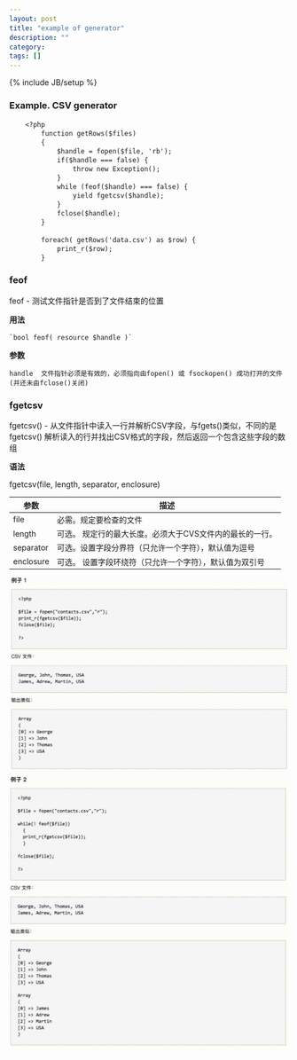 ```yaml
---
layout: post
title: "example of generator"
description: ""
category: 
tags: []
---
```

{% include JB/setup %}


### Example. CSV generator

```
    <?php
        function getRows($files)
        {
            $handle = fopen($file, 'rb');
            if($handle === false) {
                throw new Exception();
            }
            while (feof($handle) === false) {
                yield fgetcsv($handle);
            }
            fclose($handle);
        }
        
        foreach( getRows('data.csv') as $row) {
            print_r($row);
        }
```

### <span id="feof">feof</span>
 feof - 测试文件指针是否到了文件结束的位置
 
 **用法**
 
    `bool feof( resource $handle )`

 **参数**
 
    handle  文件指针必须是有效的，必须指向由fopen() 或 fsockopen() 成功打开的文件(并还未由fclose()关闭)
    
    
    
### <span id="fgetcsv">fgetcsv</span>
 fgetcsv() - 从文件指针中读入一行并解析CSV字段，与fgets()类似，不同的是 fgetcsv() 解析读入的行并找出CSV格式的字段，然后返回一个包含这些字段的数组
 
**语法**

fgetcsv(file, length, separator, enclosure)
 
 | 参数 | 描述 |
 | --- | --- |
 | file | 必需。规定要检查的文件 |
 | length | 可选。 规定行的最大长度。必须大于CVS文件内的最长的一行。|
 | separator | 可选。设置字段分界符（只允许一个字符），默认值为逗号 | 
 | enclosure | 可选。 设置字段环绕符（只允许一个字符），默认值为双引号 | 
 
 ![avatar](/assets/images/fgetcsv1.jpg)
 ![fgetcsv2](/assets/images/fgetcsv2.jpg)
 